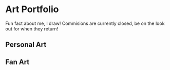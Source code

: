 # Art Portfolio
Fun fact about me, I draw! Commisions are currently closed, be on the look out for when they return!

## Personal Art

## Fan Art 
